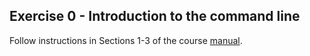 ## Exercise 0 - Introduction to the command line ##

Follow instructions in Sections 1-3 of the course [manual](https://docs.google.com/document/d/1h9d0JrTsDLzsOV5klMkD47807dWTmcXN3uxoYp0ei64/edit#heading=h.2zb2kk3ndjqy).

